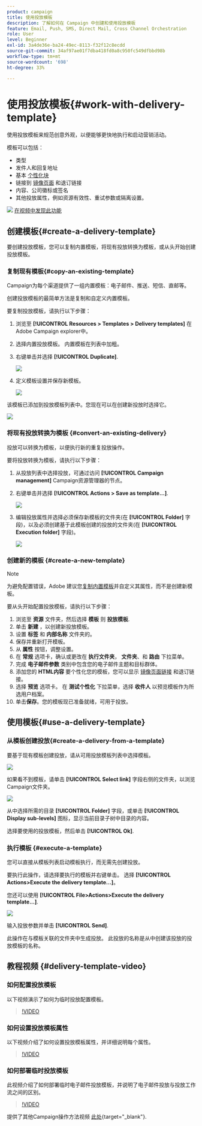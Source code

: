 ```yaml
---
product: campaign
title: 使用投放模板
description: 了解如何在 Campaign 中创建和使用投放模板
feature: Email, Push, SMS, Direct Mail, Cross Channel Orchestration
role: User
level: Beginner
exl-id: 3a4de36e-ba24-49ec-8113-f32f12c8ecdd
source-git-commit: 34af97ae01f7dba418fd0a8c950fc549dfbbd98b
workflow-type: tm+mt
source-wordcount: '698'
ht-degree: 33%

---
```


# 使用投放模板{#work-with-delivery-template}

使用投放模板来规范创意外观，以便能够更快地执行和启动营销活动。

模板可以包括：

* 类型
* 发件人和回复地址
* 基本 [个性化块](../send/personalization-blocks.md)
* 链接到 [镜像页面](../send/mirror-page.md) 和退订链接
* 内容、公司徽标或签名
* 其他投放属性，例如资源有效性、重试参数或隔离设置。

![](assets/do-not-localize/how-to-video.png) [在视频中发现此功能](#delivery-template-video)


## 创建模板{#create-a-delivery-template}

要创建投放模板，您可以复制内置模板，将现有投放转换为模板，或从头开始创建投放模板。

### 复制现有模板{#copy-an-existing-template}

Campaign为每个渠道提供了一组内置模板：电子邮件、推送、短信、直邮等。

创建投放模板的最简单方法是复制和自定义内置模板。

要复制投放模板，请执行以下步骤：

1. 浏览至 **[!UICONTROL Resources > Templates > Delivery templates]** 在Adobe Campaign explorer中。
1. 选择内置投放模板。 内置模板在列表中加粗。
1. 右键单击并选择 **[!UICONTROL Duplicate]**.

   ![](assets/duplicate-built-in-template.png)

1. 定义模板设置并保存新模板。

   ![](assets/delivery-template-new.png)

该模板已添加到投放模板列表中。您现在可以在创建新投放时选择它。

![](assets/select-the-new-template.png)

### 将现有投放转换为模板 {#convert-an-existing-delivery}

投放可以转换为模板，以便执行新的重复投放操作。

要将投放转换为模板，请执行以下步骤：

1. 从投放列表中选择投放，可通过访问 **[!UICONTROL Campaign management]** Campaign资源管理器的节点。

1. 右键单击并选择 **[!UICONTROL Actions > Save as template...]**.

   ![](assets/save-as-template.png)

1. 编辑投放属性并选择必须保存新模板的文件夹(在 **[!UICONTROL Folder]** 字段)，以及必须创建基于此模板创建的投放的文件夹(在 **[!UICONTROL Execution folder]** 字段)。

   ![](assets/template-select-folders.png)

### 创建新的模板 {#create-a-new-template}

>[!NOTE]
>
>为避免配置错误，Adobe 建议您[复制内置模板](#copy-an-existing-template)并自定义其属性，而不是创建新模板。

要从头开始配置投放模板，请执行以下步骤：

1. 浏览至 **资源** 文件夹，然后选择 **模板** 则 **投放模板**.
1. 单击 **新建** ，以创建新投放模板。
1. 设置 **标签** 和 **内部名称** 文件夹的。
1. 保存并重新打开模板。
1. 从 **属性** 按钮，调整设置。
1. 在 **常规** 选项卡，确认或更改在 **执行文件夹**， **文件夹**、和 **路由** 下拉菜单。
1. 完成 **电子邮件参数** 类别中包含您的电子邮件主题和目标群体。
1. 添加您的 **HTML内容** 要个性化您的模板，您可以显示 [镜像页面链接](../send/mirror-page.md) 和退订链接。
1. 选择 **预览** 选项卡。 在 **测试个性化** 下拉菜单，选择 **收件人** 以预览模板作为所选用户档案。
1. 单击&#x200B;**保存**。您的模板现已准备就绪，可用于投放。


## 使用模板{#use-a-delivery-template}

### 从模板创建投放{#create-a-delivery-from-a-template}

要基于现有模板创建投放，请从可用投放模板列表中选择模板。

![](assets/select-the-new-template.png)

如果看不到模板，请单击 **[!UICONTROL Select link]** 字段右侧的文件夹，以浏览Campaign文件夹。

![](assets/browse-templates.png)

从中选择所需的目录 **[!UICONTROL Folder]** 字段，或单击 **[!UICONTROL Display sub-levels]** 图标，显示当前目录子树中目录的内容。

选择要使用的投放模板，然后单击 **[!UICONTROL Ok]**.

### 执行模板 {#execute-a-template}

您可以直接从模板列表启动模板执行，而无需先创建投放。

要执行此操作，请选择要执行的模板并右键单击。 选择 **[!UICONTROL Actions>Execute the delivery template...]**。

您还可以使用 **[!UICONTROL File>Actions>Execute the delivery template...]**.

![](assets/execute-delivery-template.png)

输入投放参数并单击 **[!UICONTROL Send]**.

此操作在与模板关联的文件夹中生成投放。 此投放的名称是从中创建该投放的投放模板的名称。


## 教程视频 {#delivery-template-video}

### 如何配置投放模板

以下视频演示了如何为临时投放配置模板。

>[!VIDEO](https://video.tv.adobe.com/v/342082?quality=12)

### 如何设置投放模板属性

以下视频介绍了如何设置投放模板属性，并详细说明每个属性。

>[!VIDEO](https://video.tv.adobe.com/v/338969?quality=12)

### 如何部署临时投放模板

此视频介绍了如何部署临时电子邮件投放模板，并说明了电子邮件投放与投放工作流之间的区别。

>[!VIDEO](https://video.tv.adobe.com/v/338965?quality=12)

提供了其他Campaign操作方法视频 [此处](https://experienceleague.adobe.com/docs/campaign-learn/tutorials/getting-started/introduction-to-adobe-campaign.html){target="_blank"}.
